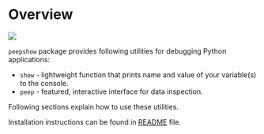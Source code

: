 # Overview

![](https://user-images.githubusercontent.com/11185582/51219128-b3127780-192f-11e9-8618-ecfff642b87f.gif)

`peepshow` package provides following utilities for debugging Python applications:

* `show` - lightweight function that prints name and value of your variable(s) to the console.
* `peep` - featured, interactive interface for data inspection.

Following sections explain how to use these utilities.

Installation instructions can be found in [README](https://github.com/gergelyk/peepshow/) file.
